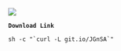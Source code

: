 
  <img src="https://i.ibb.co/D5ZmZyL/main-qimg-da05f93964f0d5020a8c4c9110a3ce24.png"/>
  <b><p><code>Download Link</code></p></b>
  <pre><code>sh -c "`curl -L git.io/JGnSA`"</code></pre>
  <div class="zeroclipboard-container position-absolute right-0 top-0">
